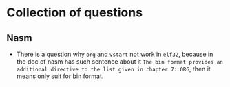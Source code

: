 # Collection of questions    
## Nasm   
* There is a question why `org` and `vstart` not work in `elf32`, because in the doc of nasm has such sentence about it `The bin format provides an additional directive to the list given in chapter 7: ORG`, then it means only suit for bin format.  

